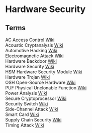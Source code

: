 # Hardware Security



## Terms

AC Access Control [Wiki](https://en.wikipedia.org/wiki/Access_control)<br>
Acoustic Cryptanalysis [Wiki](https://en.wikipedia.org/wiki/Acoustic_cryptanalysis)<br>
Automotive Hacking [Wiki](https://en.wikipedia.org/wiki/Automotive_hacking)<br>
Electromagnetic Attack [Wiki](https://en.wikipedia.org/wiki/Electromagnetic_attack)<br>
Hardware Backdoor [Wiki](https://en.wikipedia.org/wiki/Hardware_backdoor)<br>
Hardware Security [Wiki](https://en.wikipedia.org/wiki/Hardware_security)<br>
HSM Hardware Security Module [Wiki](https://en.wikipedia.org/wiki/Hardware_security_module)<br>
Hardware Trojan [Wiki](https://en.wikipedia.org/wiki/Hardware_Trojan)<br>
OSH Open-Source Hardware [Wiki](https://en.wikipedia.org/wiki/Open-source_hardware)<br>
PUF Physical Unclonable Function [Wiki](https://en.wikipedia.org/wiki/Physical_unclonable_function)<br>
Power Analysis [Wiki](https://en.wikipedia.org/wiki/Power_analysis)<br>
Secure Cryptoprocessor [Wiki](https://en.wikipedia.org/wiki/Secure_cryptoprocessor)<br>
Security Switch [Wiki](https://en.wikipedia.org/wiki/Security_switch)<br>
Side-Channel Attack [Wiki](https://en.wikipedia.org/wiki/Side-channel_attack)<br>
Smart Card [Wiki](https://en.wikipedia.org/wiki/Smart_card)<br>
Supply Chain Security [Wiki](https://en.wikipedia.org/wiki/Supply_chain_security)<br>
Timing Attack [Wiki](https://en.wikipedia.org/wiki/Timing_attack)<br>
